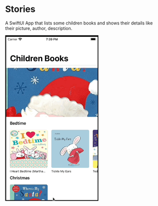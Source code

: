 # Stories


A SwiftUI App that lists some children books and shows their details like their picture, author, description. 


<img src="readme-resources/children_books_preview.gif" alt="Kid Stories App" width="300"/>

